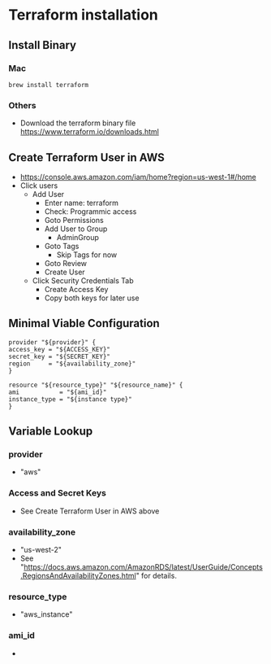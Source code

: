 # Terraform installation


## Install Binary
### Mac
    brew install terraform
### Others
  * Download the terraform binary file https://www.terraform.io/downloads.html

## Create Terraform User in AWS
  * https://console.aws.amazon.com/iam/home?region=us-west-1#/home
  * Click users
    * Add User
      * Enter name: terraform
      * Check: Programmic access
      * Goto Permissions
      * Add User to Group
        * AdminGroup
      * Goto Tags
        * Skip Tags for now
      * Goto Review
      * Create User
    * Click Security Credentials Tab
      * Create Access Key
      * Copy both keys for later use

## Minimal Viable Configuration

```
provider "${provider}" {
access_key = "${ACCESS_KEY}"
secret_key = "${SECRET_KEY}"
region     = "${availability_zone}"
}

resource "${resource_type}" "${resource_name}" {
ami           = "${ami_id}"
instance_type = "${instance type}"
}
```

## Variable Lookup

### provider
  * "aws" 

### Access and Secret Keys
  * See Create Terraform User in AWS above 

### availability_zone
  * "us-west-2"
  * See "https://docs.aws.amazon.com/AmazonRDS/latest/UserGuide/Concepts.RegionsAndAvailabilityZones.html" for details.

### resource_type
  * "aws_instance" 

### ami_id
  * 

